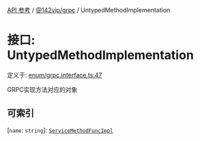 [API 参考](../wiki/Home) / [@142vip/grpc](../wiki/@142vip.grpc) / UntypedMethodImplementation

# 接口: UntypedMethodImplementation

定义于: [enum/grpc.interface.ts:47](https://github.com/142vip/core-x/blob/567cadf3a9f5104aada595325cfb94d08a88f92f/packages/grpc/src/enum/grpc.interface.ts#L47)

GRPC实现方法对应的对象

## 可索引

\[`name`: `string`\]: [`ServiceMethodFuncImpl`](../wiki/@142vip.grpc.%E7%B1%BB%E5%9E%8B%E5%88%AB%E5%90%8D.ServiceMethodFuncImpl)
